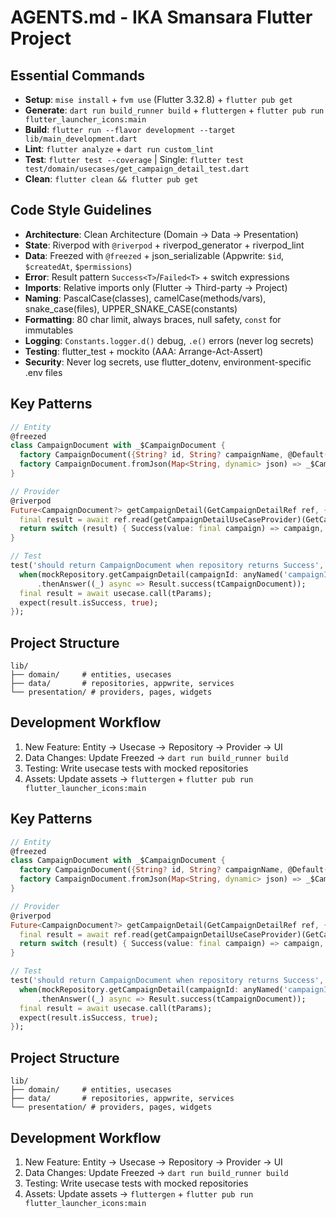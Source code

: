 # AGENTS.md - IKA Smansara Flutter Project

## Essential Commands
- **Setup**: `mise install` + `fvm use` (Flutter 3.32.8) + `flutter pub get`
- **Generate**: `dart run build_runner build` + `fluttergen` + `flutter pub run flutter_launcher_icons:main`
- **Build**: `flutter run --flavor development --target lib/main_development.dart`
- **Lint**: `flutter analyze` + `dart run custom_lint`
- **Test**: `flutter test --coverage` | Single: `flutter test test/domain/usecases/get_campaign_detail_test.dart`
- **Clean**: `flutter clean && flutter pub get`

## Code Style Guidelines
- **Architecture**: Clean Architecture (Domain → Data → Presentation)
- **State**: Riverpod with `@riverpod` + riverpod_generator + riverpod_lint
- **Data**: Freezed with `@freezed` + json_serializable (Appwrite: `$id`, `$createdAt`, `$permissions`)
- **Error**: Result pattern `Success<T>`/`Failed<T>` + switch expressions
- **Imports**: Relative imports only (Flutter → Third-party → Project)
- **Naming**: PascalCase(classes), camelCase(methods/vars), snake_case(files), UPPER_SNAKE_CASE(constants)
- **Formatting**: 80 char limit, always braces, null safety, `const` for immutables
- **Logging**: `Constants.logger.d()` debug, `.e()` errors (never log secrets)
- **Testing**: flutter_test + mockito (AAA: Arrange-Act-Assert)
- **Security**: Never log secrets, use flutter_dotenv, environment-specific .env files

## Key Patterns
```dart
// Entity
@freezed
class CampaignDocument with _$CampaignDocument {
  factory CampaignDocument({String? id, String? campaignName, @Default(0) int? goalAmount}) = _CampaignDocument;
  factory CampaignDocument.fromJson(Map<String, dynamic> json) => _$CampaignDocumentFromJson(json);
}

// Provider
@riverpod
Future<CampaignDocument?> getCampaignDetail(GetCampaignDetailRef ref, {required String campaignId}) async {
  final result = await ref.read(getCampaignDetailUseCaseProvider)(GetCampaignDetailParams(campaignId: campaignId));
  return switch (result) { Success(value: final campaign) => campaign, Failed(message: _) => null };
}

// Test
test('should return CampaignDocument when repository returns Success', () async {
  when(mockRepository.getCampaignDetail(campaignId: anyNamed('campaignId')))
      .thenAnswer((_) async => Result.success(tCampaignDocument));
  final result = await usecase.call(tParams);
  expect(result.isSuccess, true);
});
```

## Project Structure
```
lib/
├── domain/     # entities, usecases
├── data/       # repositories, appwrite, services
└── presentation/ # providers, pages, widgets
```

## Development Workflow
1. New Feature: Entity → Usecase → Repository → Provider → UI
2. Data Changes: Update Freezed → `dart run build_runner build`
3. Testing: Write usecase tests with mocked repositories
4. Assets: Update assets → `fluttergen` + `flutter pub run flutter_launcher_icons:main`

## Key Patterns
```dart
// Entity
@freezed
class CampaignDocument with _$CampaignDocument {
  factory CampaignDocument({String? id, String? campaignName, @Default(0) int? goalAmount}) = _CampaignDocument;
  factory CampaignDocument.fromJson(Map<String, dynamic> json) => _$CampaignDocumentFromJson(json);
}

// Provider
@riverpod
Future<CampaignDocument?> getCampaignDetail(GetCampaignDetailRef ref, {required String campaignId}) async {
  final result = await ref.read(getCampaignDetailUseCaseProvider)(GetCampaignDetailParams(campaignId: campaignId));
  return switch (result) { Success(value: final campaign) => campaign, Failed(message: _) => null };
}

// Test
test('should return CampaignDocument when repository returns Success', () async {
  when(mockRepository.getCampaignDetail(campaignId: anyNamed('campaignId')))
      .thenAnswer((_) async => Result.success(tCampaignDocument));
  final result = await usecase.call(tParams);
  expect(result.isSuccess, true);
});
```

## Project Structure
```
lib/
├── domain/     # entities, usecases
├── data/       # repositories, appwrite, services
└── presentation/ # providers, pages, widgets
```

## Development Workflow
1. New Feature: Entity → Usecase → Repository → Provider → UI
2. Data Changes: Update Freezed → `dart run build_runner build`
3. Testing: Write usecase tests with mocked repositories
4. Assets: Update assets → `fluttergen` + `flutter pub run flutter_launcher_icons:main`